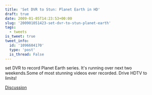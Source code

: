 ```yaml
---
title: 'Set DVR to Stun: Planet Earth in HD'
draft: true
date: 2009-01-05T14:23:53+00:00
slug: '200901051423-set-dvr-to-stun-planet-earth'
tags:
  - tweets
is_tweet: true
tweet_info:
  id: '1096604170'
  type: 'post'
  is_thread: False
---
```




set DVR to record Planet Earth series. It's running over next two weekends.Some of most stunning videos ever recorded. Drive HDTV to limits!

[Discussion](https://x.com/sytelus/status/1096604170)
